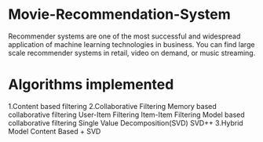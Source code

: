 # Movie-Recommendation-System
Recommender systems are one of the most successful and widespread application of machine learning technologies in business. You can find large scale recommender systems in retail, video on demand, or music streaming.

# Algorithms implemented

1.Content based filtering
2.Collaborative Filtering
    Memory based collaborative filtering
      User-Item Filtering
      Item-Item Filtering
    Model based collaborative filtering
      Single Value Decomposition(SVD)
      SVD++
3.Hybrid Model
    Content Based + SVD
